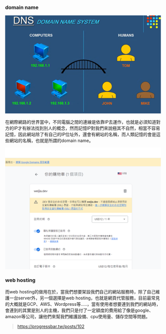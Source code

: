 ### domain name

![  ](images/domain-name-1.png)

在網際網路的世界當中，不同電腦之間的連線是依靠IP去運作，也就是必須知道對方的IP才有辦法找到別人的概念，然而記憶IP對我們來說極其不自然，相當不容易記憶，因此網站除了有自己的IP位址外，還會有網站的名稱，而人類記憶的會是這些網站的名稱，也就是所謂的domain name。

![  ](images/domain-name-2.png)

### web hosting

而web hosting的做用在於，當我們想要架設我們自己的網站服務時，除了自己維護一台server外，另一個選擇是web hosting，也就是網頁代管服務，目前最常見的大概就是GCP、AWS、Wordpress等.....，當有使用者想要連到我們的網站時，會連到的其實是別人的主機，我們只是付了一定額度的費用給了像是google、amazon等公司，讓他們來幫我們維護設備、cpu使用量、儲存空間等問題。

> https://progressbar.tw/posts/102